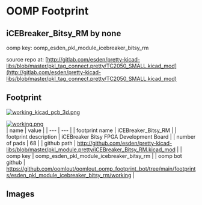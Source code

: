 # OOMP Footprint  
## iCEBreaker_Bitsy_RM  by none  
  
oomp key: oomp_esden_pkl_module_icebreaker_bitsy_rm  
  
source repo at: [http://gitlab.com/esden/pretty-kicad-libs/blob/master/pkl_tag_connect.pretty/TC2050_SMALL.kicad_mod](http://gitlab.com/esden/pretty-kicad-libs/blob/master/pkl_tag_connect.pretty/TC2050_SMALL.kicad_mod)  
## Footprint  
  
[![working_kicad_pcb_3d.png](working_kicad_pcb_3d_600.png)](working_kicad_pcb_3d.png)  
  
[![working.png](working_600.png)](working.png)  
| name | value | 
| --- | --- | 
| footprint name | iCEBreaker_Bitsy_RM | 
| footprint description | iCEBreaker Bitsy FPGA Development Board | 
| number of pads | 68 | 
| github path | http://github.com/esden/pretty-kicad-libs/blob/master/pkl_module.pretty/iCEBreaker_Bitsy_RM.kicad_mod | 
| oomp key | oomp_esden_pkl_module_icebreaker_bitsy_rm | 
| oomp bot github | https://github.com/oomlout/oomlout_oomp_footprint_bot/tree/main/footprints/esden_pkl_module_icebreaker_bitsy_rm/working | 
## Images  
